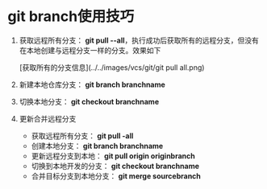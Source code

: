 # git branch使用技巧

1. 获取远程所有分支： **git pull --all**，执行成功后获取所有的远程分支，但没有在本地创建与远程分支一样的分支。效果如下

    [获取所有的分支信息](../../images/vcs/git/git pull all.png)

2. 新建本地仓库分支： **git branch branchname** 
3. 切换本地分支： **git checkout branchname**
4. 更新合并远程分支
	* 获取远程所有分支： **git pull -all**
	* 创建本地分支： **git branch branchname**
	* 更新远程分支到本地： **git pull origin originbranch**
	* 切换到本地开发的分支： **git checkout branchname**
	* 合并目标分支到本地分支： **git merge sourcebranch**